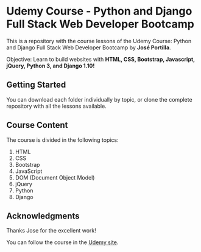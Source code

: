 # Udemy Course - Python and Django Full Stack Web Developer Bootcamp

This is a repository with the course lessons of the Udemy Course: Python and Django Full Stack Web Developer Bootcamp by **José Portilla**.

Objective: Learn to build websites with **HTML, CSS, Bootstrap, Javascript, jQuery, Python 3, and Django 1.10!**

## Getting Started
You can download each folder individually by topic, or clone the complete repository with all the lessons available.

## Course Content

The course is divided in the following topics:

1. HTML
2. CSS
3. Bootstrap
4. JavaScript
5. DOM (Document Object Model)
6. jQuery
7. Python
8. Django

## Acknowledgments

Thanks Jose for the excellent work!

You can follow the course in the [Udemy site](https://www.udemy.com/python-and-django-full-stack-web-developer-bootcamp/).
